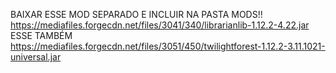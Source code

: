BAIXAR ESSE MOD SEPARADO E INCLUIR NA PASTA MODS!!
https://mediafiles.forgecdn.net/files/3041/340/librarianlib-1.12.2-4.22.jar
ESSE TAMBÉM
https://mediafiles.forgecdn.net/files/3051/450/twilightforest-1.12.2-3.11.1021-universal.jar
